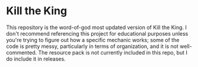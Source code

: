 # Kill the King

This repository is the word-of-god most updated version of Kill the King. I don't recommend referencing this project for educational purposes unless you're trying to figure out how a specific mechanic works; some of the code is pretty messy, particularly in terms of organization, and it is not well-commented. The resource pack is not currently included in this repo, but I do include it in releases.
